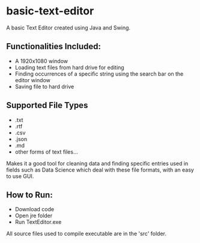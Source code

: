 # basic-text-editor

A basic Text Editor created using Java and Swing.

## Functionalities Included:
 - A 1920x1080 window
 - Loading text files from hard drive for editing
 - Finding occurrences of a specific string using the search bar on the editor window
 - Saving file to hard drive

## Supported File Types
 - .txt
 - .rtf
 - .csv
 - .json
 - .md
 - other forms of text files...

 Makes it a good tool for cleaning data and finding specific entries used in fields such as Data Science which deal with these file formats, with an easy to use GUI.

## How to Run:
 - Download code
 - Open jre folder
 - Run TextEditor.exe
 
All source files used to compile executable are in the 'src' folder.
